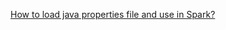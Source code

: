 [How to load java properties file and use in Spark?](https://stackoverflow.com/questions/31115881/how-to-load-java-properties-file-and-use-in-spark)
